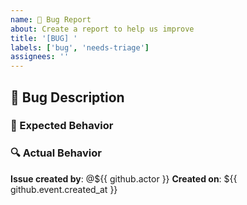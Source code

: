 ```yaml
---
name: 🐛 Bug Report
about: Create a report to help us improve
title: '[BUG] '
labels: ['bug', 'needs-triage']
assignees: ''
---
```


## 🐛 Bug Description


### 🎯 Expected Behavior


### 🔍 Actual Behavior


**Issue created by**: @${{ github.actor }}
**Created on**: ${{ github.event.created_at }}
